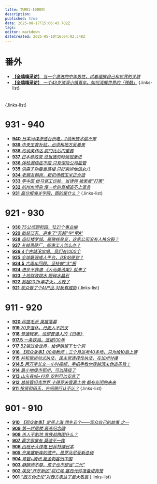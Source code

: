 ```yaml
---
title: 第901-1000期
description: 
published: true
date: 2025-08-17T15:06:43.782Z
tags: 
editor: markdown
dateCreated: 2025-05-10T16:04:02.548Z
---
```


# 番外

- [**【全嘻嘻采访】** *当一个激进的中年男性，试着理解自己和世界的关联*](/main/901-1000/2025interview-1.md)
- [**【全嘻嘻采访】** *一个43岁资深小镇青年，如何消解世界的「残酷」*](/main/901-1000/2025interview-2.md)
{.links-list}

#
<!--

# 991 - 1000

- [**1000** **](/main/901-1000/1000.md)
- [**999** **](/main/901-1000/999.md)
- [**998** **](/main/901-1000/998.md)
- [**997** **](/main/901-1000/997.md)
- [**996** **](/main/901-1000/996.md)
- [**995** **](/main/901-1000/995.md)
- [**994** **](/main/901-1000/994.md)
- [**993** **](/main/901-1000/993.md)
- [**992** **](/main/901-1000/992.md)
- [**991** **](/main/901-1000/991.md)
{.links-list}

# 981 - 990

- [**990** **](/main/901-1000/990.md)
- [**989** **](/main/901-1000/989.md)
- [**988** **](/main/901-1000/988.md)
- [**987** **](/main/901-1000/987.md)
- [**986** **](/main/901-1000/986.md)
- [**985** **](/main/901-1000/985.md)
- [**984** **](/main/901-1000/984.md)
- [**983** **](/main/901-1000/983.md)
- [**982** **](/main/901-1000/982.md)
- [**981** **](/main/901-1000/981.md)
{.links-list}

# 971 - 980

- [**980** **](/main/901-1000/980.md)
- [**979** **](/main/901-1000/979.md)
- [**978** **](/main/901-1000/978.md)
- [**977** **](/main/901-1000/977.md)
- [**976** **](/main/901-1000/976.md)
- [**975** **](/main/901-1000/975.md)
- [**974** **](/main/901-1000/974.md)
- [**973** **](/main/901-1000/973.md)
- [**972** **](/main/901-1000/972.md)
- [**971** **](/main/901-1000/971.md)
{.links-list}

# 961 - 970

- [**970** **](/main/901-1000/970.md)
- [**969** **](/main/901-1000/969.md)
- [**968** **](/main/901-1000/968.md)
- [**967** **](/main/901-1000/967.md)
- [**966** **](/main/901-1000/966.md)
- [**965** **](/main/901-1000/965.md)
- [**964** **](/main/901-1000/964.md)
- [**963** **](/main/901-1000/963.md)
- [**962** **](/main/901-1000/962.md)
- [**961** **](/main/901-1000/961.md)
{.links-list}

# 951 - 960

- [**960** **](/main/901-1000/960.md)
- [**959** **](/main/901-1000/959.md)
- [**958** **](/main/901-1000/958.md)
- [**957** **](/main/901-1000/957.md)
- [**956** **](/main/901-1000/956.md)
- [**955** **](/main/901-1000/955.md)
- [**954** **](/main/901-1000/954.md)
- [**953** **](/main/901-1000/953.md)
- [**952** **](/main/901-1000/952.md)
- [**951** **](/main/901-1000/951.md)
{.links-list}

# 941 - 950

- [**950** **](/main/901-1000/950.md)
- [**949** **](/main/901-1000/949.md)
- [**948** **](/main/901-1000/948.md)
- [**947** **](/main/901-1000/947.md)
- [**946** **](/main/901-1000/946.md)
- [**945** **](/main/901-1000/945.md)
- [**944** **](/main/901-1000/944.md)
- [**943** **](/main/901-1000/943.md)
- [**942** **](/main/901-1000/942.md)
- [**941** **](/main/901-1000/941.md)-->
{.links-list}

# 931 - 940

- [**940** *日本间谍渗透台积电，2纳米技术偷不来*](/main/901-1000/940.md)
- [**939** *中央生育补贴，必须和地方反着来*](/main/901-1000/939.md)
- [**938** *约谈英伟达 前门比后门重要*](/main/901-1000/938.md)
- [**937** *日本参政党 没当选的时候很激进*](/main/901-1000/937.md)
- [**936** *体检漏癌症不赔 只有保险公司能管*](/main/901-1000/936.md)
- [**935** *洪森子孙要当首相 只好卖掉他信女儿*](/main/901-1000/935.md)
- [**934** *老朋友鹤岗，新机场晒玉米正合适*](/main/901-1000/934.md)
- [**933** *学中医 给马督工诊脉，当律师 被患者“打黑”*](/main/901-1000/933.md)
- [**932** *杭州水污染 慢一步的真相追不上谣言*](/main/901-1000/932.md)
- [**931** *高分报海关学院，图的是什么？*](/main/901-1000/931.md)
{.links-list}

# 921 - 930

- [**930** *75公顷颐和园，1221个事业编*](/main/901-1000/930.md)
- [**929** *散装江苏，避免了“苏超”学“甲A”*](/main/901-1000/929.md)
- [**928** *造红楼梦城、豪赌核聚变，这家公司没有人格分裂？*](/main/901-1000/928.md)
- [**927** *关掉黑砖厂，奴隶工人怎么办？*](/main/901-1000/927.md)
- [**926** *4个古城没水喝，我们有1000个*](/main/901-1000/926.md)
- [**925** *全球最强成人平台，比B站便宜？*](/main/901-1000/925.md)
- [**924.5** *六周年回顾，坚持做“大”报*](/main/901-1000/924-1.md)
- [**924** *进步不靠谱 《大而美法案》就来了*](/main/901-1000/924.md)
- [**923** *土地财政跳水 砸碎水晶石*](/main/901-1000/923.md)
- [**922** *苏超2025年才火，太晚了*](/main/901-1000/922.md)
- [**921** *观众做了个AI产品 对我有威胁*](/main/901-1000/921.md)
{.links-list}

# 911 - 920

- [**920** *印度毛派 英雄落幕*](/main/901-1000/920.md)
- [**919** *70岁退休，丹麦人不抗议*](/main/901-1000/919.md)
- [**918** *普通玩家，设想普通人的《归唐》*](/main/901-1000/918.md)
- [**917.5** *一条铁路，连接100年*](/main/901-1000/917-1.md)
- [**917** *B2骗过全世界，给伊朗留下七个洞*](/main/901-1000/917.md)
- [**916** *【观众故事】00后教师：三个月巡考40多场，只为给10后上课*](/main/901-1000/916.md)
- [**915** *共和党运动式执法，民主党选择性执法，在加州对撞*](/main/901-1000/915.md)
- [**914.5** *两万字长文一小时视频，手把手教你穿越清末伪造圣旨！*](/main/901-1000/914-1.md)
- [**914** *最小地级市鄂州，可以降级了*](/main/901-1000/914.md)
- [**913** *山东县城+抖音 安利可以安息了*](/main/901-1000/913.md)
- [**912** *总统管坦克世界 卡德罗夫管嘉士伯 都有光明的未来*](/main/901-1000/912.md)
- [**911** *投资和田玉，先问银行认不认？*](/main/901-1000/911.md)
{.links-list}

# 901 - 910

- [**910** *【观众故事】定居上海 想生五个——观众自己的故事 之一*](/main/901-1000/910.md)
- [**909** *第一烂尾楼 最高纪念碑*](/main/901-1000/909.md)
- [**908** *杀人不割地 贵族战棋图什么？*](/main/901-1000/908.md)
- [**907** *赢学家家有 莫迪不一样*](/main/901-1000/907.md)
- [**906** *西班牙大停电 巴菲特赚日本*](/main/901-1000/906.md)
- [**905** *齐奥塞斯库的遗产，是罗马尼亚新总统*](/main/901-1000/905.md)
- [**904** *育碧+腾讯 氪金刺客归中国*](/main/901-1000/904.md)
- [**903** *麻醉师不够，孩子也不想当“二代”*](/main/901-1000/903.md)
- [**902** *埃及“开东新区”将烂尾 塞西元帅准备进狗笼*](/main/901-1000/902.md)
- [**901** *“西方伪史论”对西方表达了最大敬畏*](/main/901-1000/901.md)
{.links-list}
